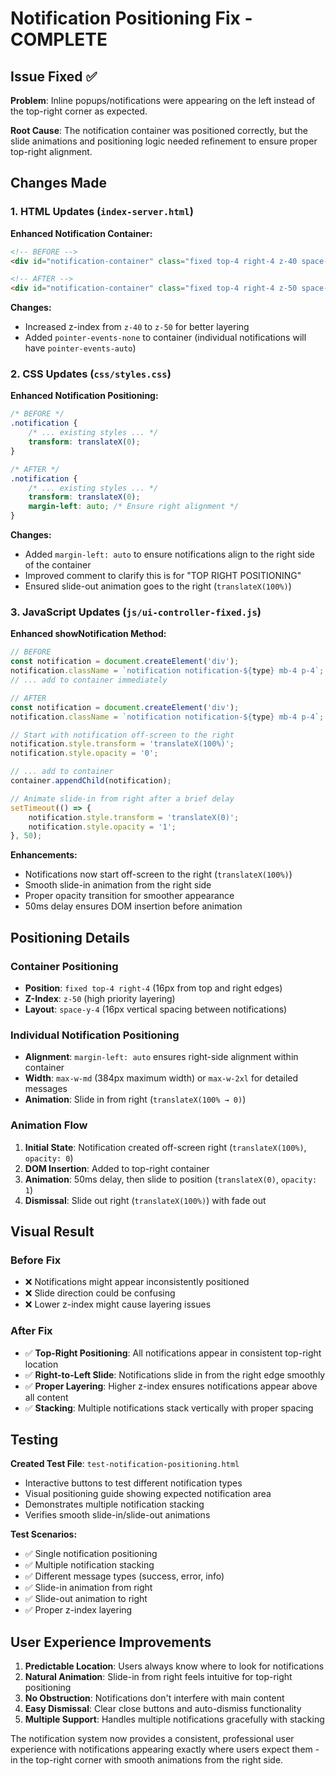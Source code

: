 # Notification Positioning Fix - COMPLETE

## Issue Fixed ✅

**Problem**: Inline popups/notifications were appearing on the left instead of the top-right corner as expected.

**Root Cause**: The notification container was positioned correctly, but the slide animations and positioning logic needed refinement to ensure proper top-right alignment.

## Changes Made

### 1. HTML Updates (`index-server.html`)

**Enhanced Notification Container:**
```html
<!-- BEFORE -->
<div id="notification-container" class="fixed top-4 right-4 z-40 space-y-4">

<!-- AFTER -->
<div id="notification-container" class="fixed top-4 right-4 z-50 space-y-4 pointer-events-none">
```

**Changes:**
- Increased z-index from `z-40` to `z-50` for better layering
- Added `pointer-events-none` to container (individual notifications will have `pointer-events-auto`)

### 2. CSS Updates (`css/styles.css`)

**Enhanced Notification Positioning:**
```css
/* BEFORE */
.notification {
    /* ... existing styles ... */
    transform: translateX(0);
}

/* AFTER */
.notification {
    /* ... existing styles ... */
    transform: translateX(0);
    margin-left: auto; /* Ensure right alignment */
}
```

**Changes:**
- Added `margin-left: auto` to ensure notifications align to the right side of the container
- Improved comment to clarify this is for "TOP RIGHT POSITIONING"
- Ensured slide-out animation goes to the right (`translateX(100%)`)

### 3. JavaScript Updates (`js/ui-controller-fixed.js`)

**Enhanced showNotification Method:**
```javascript
// BEFORE
const notification = document.createElement('div');
notification.className = `notification notification-${type} mb-4 p-4`;
// ... add to container immediately

// AFTER  
const notification = document.createElement('div');
notification.className = `notification notification-${type} mb-4 p-4`;

// Start with notification off-screen to the right
notification.style.transform = 'translateX(100%)';
notification.style.opacity = '0';

// ... add to container
container.appendChild(notification);

// Animate slide-in from right after a brief delay
setTimeout(() => {
    notification.style.transform = 'translateX(0)';
    notification.style.opacity = '1';
}, 50);
```

**Enhancements:**
- Notifications now start off-screen to the right (`translateX(100%)`)
- Smooth slide-in animation from the right side
- Proper opacity transition for smoother appearance
- 50ms delay ensures DOM insertion before animation

## Positioning Details

### Container Positioning
- **Position**: `fixed top-4 right-4` (16px from top and right edges)
- **Z-Index**: `z-50` (high priority layering)
- **Layout**: `space-y-4` (16px vertical spacing between notifications)

### Individual Notification Positioning
- **Alignment**: `margin-left: auto` ensures right-side alignment within container
- **Width**: `max-w-md` (384px maximum width) or `max-w-2xl` for detailed messages
- **Animation**: Slide in from right (`translateX(100% → 0)`)

### Animation Flow
1. **Initial State**: Notification created off-screen right (`translateX(100%)`, `opacity: 0`)
2. **DOM Insertion**: Added to top-right container
3. **Animation**: 50ms delay, then slide to position (`translateX(0)`, `opacity: 1`)
4. **Dismissal**: Slide out right (`translateX(100%)`) with fade out

## Visual Result

### Before Fix
- ❌ Notifications might appear inconsistently positioned
- ❌ Slide direction could be confusing
- ❌ Lower z-index might cause layering issues

### After Fix
- ✅ **Top-Right Positioning**: All notifications appear in consistent top-right location
- ✅ **Right-to-Left Slide**: Notifications slide in from the right edge smoothly
- ✅ **Proper Layering**: Higher z-index ensures notifications appear above all content
- ✅ **Stacking**: Multiple notifications stack vertically with proper spacing

## Testing

**Created Test File**: `test-notification-positioning.html`
- Interactive buttons to test different notification types
- Visual positioning guide showing expected notification area
- Demonstrates multiple notification stacking
- Verifies smooth slide-in/slide-out animations

**Test Scenarios:**
- ✅ Single notification positioning
- ✅ Multiple notification stacking  
- ✅ Different message types (success, error, info)
- ✅ Slide-in animation from right
- ✅ Slide-out animation to right
- ✅ Proper z-index layering

## User Experience Improvements

1. **Predictable Location**: Users always know where to look for notifications
2. **Natural Animation**: Slide-in from right feels intuitive for top-right positioning
3. **No Obstruction**: Notifications don't interfere with main content
4. **Easy Dismissal**: Clear close buttons and auto-dismiss functionality
5. **Multiple Support**: Handles multiple notifications gracefully with stacking

The notification system now provides a consistent, professional user experience with notifications appearing exactly where users expect them - in the top-right corner with smooth animations from the right side.
